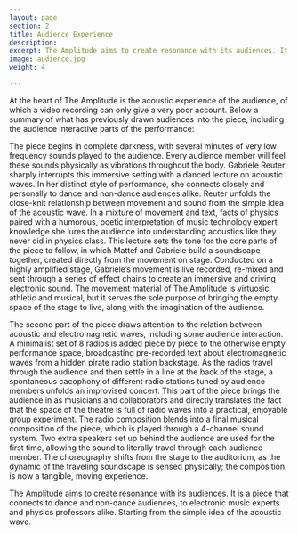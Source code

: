 ```yaml
---
layout: page
section: 2
title: Audience Experience
description: 
excerpt: The Amplitude aims to create resonance with its audiences. It is a piece that connects to dance and non-dance audiences, to electronic music experts and physics professors alike. Starting from the simple idea of the acoustic wave.
image: audience.jpg
weight: 4

---
```

At the heart of The Amplitude is the acoustic experience of the audience, of which a video recording can only give a very poor account. Below a summary of what has previously drawn audiences into the piece, including the audience interactive parts of the performance:

The piece begins in complete darkness, with several minutes of very low frequency sounds played to the audience. Every audience member will feel these sounds physically as vibrations throughout the body. Gabriele Reuter sharply interrupts this immersive setting with a danced lecture on acoustic waves. In her distinct style of performance, she connects closely and personally to dance and non-dance audiences alike. Reuter unfolds the close-knit relationship between movement and sound from the simple idea of the acoustic wave. In a mixture of movement and text, facts of physics paired with a humorous, poetic interpretation of music technology expert knowledge she lures the audience into understanding acoustics like they never did in physics class. This lecture sets the tone for the core parts of the piece to follow, in which Mattef and Gabriele build a soundscape together, created directly from the movement on stage. Conducted on a highly amplified stage, Gabriele’s movement is live recorded, re-mixed and sent through a series of effect chains to create an immersive and driving electronic sound. The movement material of The Amplitude is virtuosic, athletic and musical, but it serves the sole purpose of bringing the empty space of the stage to live, along with the imagination of the audience.

The second part of the piece draws attention to the relation between acoustic and electromagnetic waves, including some audience interaction. A minimalist set of 8 radios is added piece by piece to the otherwise empty performance space, broadcasting pre-recorded text about electromagnetic waves from a hidden pirate radio station backstage. As the radios travel through the audience and then settle in a line at the back of the stage, a spontaneous cacophony of different radio stations tuned by audience members unfolds an improvised concert. This part of the piece brings the audience in as musicians and collaborators and directly translates the fact that the space of the theatre is full of radio waves into a practical, enjoyable group experiment. The radio composition blends into a final musical composition of the piece, which is played through a 4-channel sound system. Two extra speakers set up behind the audience are used for the first time, allowing the sound to literally travel through each audience member. The choreography shifts from the stage to the auditorium, as the dynamic of the traveling soundscape is sensed physically; the composition is now a tangible, moving experience.

The Amplitude aims to create resonance with its audiences. It is a piece that connects to dance and non-dance audiences, to electronic music experts and physics professors alike. Starting from the simple idea of the acoustic wave.
